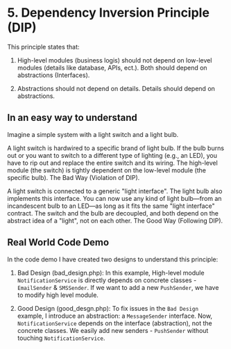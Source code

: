 # 5. Dependency Inversion Principle (DIP)
This principle states that:

1. High-level modules (business logis) should not depend on low-level modules (details like database, APIs, ect.). Both should depend on abstractions (Interfaces).

2. Abstractions should not depend on details. Details should depend on abstractions.


## In an easy way to understand
Imagine a simple system with a light switch and a light bulb.

A light switch is hardwired to a specific brand of light bulb. If the bulb burns out or you want to switch to a different type of lighting (e.g., an LED), you have to rip out and replace the entire switch and its wiring. The high-level module (the switch) is tightly dependent on the low-level module (the specific bulb). The Bad Way (Violation of DIP).

A light switch is connected to a generic "light interface". The light bulb also implements this interface. You can now use any kind of light bulb—from an incandescent bulb to an LED—as long as it fits the same "light interface" contract. The switch and the bulb are decoupled, and both depend on the abstract idea of a "light", not on each other. The Good Way (Following DIP).


## Real World Code Demo
In the code demo I have created two designs to understand this principle:

1. Bad Design (bad_design.php): In this example, High-level module `NotificationService` is directly depends on concrete classes - `EmailSender` & `SMSSender`. If we want to add a new `PushSender`, we have to modify high level module.

2. Good Design (good_desgn.php): To fix issues in the `Bad Design` example, I introduce an abstraction: a `MessageSender` interface. Now, `NotificationService` depends on the interface (abstraction), not the concrete classes. We easily add new senders - `PushSender` without touching `NotificationService`.